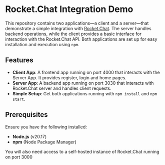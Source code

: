 # Rocket.Chat Integration Demo

This repository contains two applications—a client and a server—that demonstrate a simple integration with [Rocket.Chat](https://rocket.chat). The server handles backend operations, while the client provides a basic interface for interaction with the Rocket.Chat API. Both applications are set up for easy installation and execution using `npm`.

## Features

- **Client App**: A frontend app running on port 4000 that interacts with the Server App. It provides register, login and home pages.
- **Server App**: A backend app running on port 3030 that interacts with Rocket.Chat server and handles client requests.
- **Simple Setup**: Get both applications running with `npm install` and `npm start`.

## Prerequisites

Ensure you have the following installed:
- **Node.js** (v20.17)
- **npm** (Node Package Manager)

You will also need access to a self-hosted instance of Rocket.Chat running on port 3000
